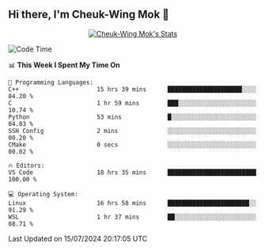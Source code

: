 ## Hi there, I'm Cheuk-Wing Mok 👋

<!--
**mozro0327/mozro0327** is a ✨ _special_ ✨ repository because its `README.md` (this file) appears on your GitHub profile.

Here are some ideas to get you started:

- 🔭 I’m currently working on ...
- 🌱 I’m currently learning ...
- 👯 I’m looking to collaborate on ...
- 🤔 I’m looking for help with ...
- 💬 Ask me about ...
- 📫 How to reach me: ...
- 😄 Pronouns: ...
- ⚡ Fun fact: ...
-->

<p align="center">
  <a href="https://github.com/mozro0327" class="rich-diff-level-one">
    <img src="https://github-readme-stats.vercel.app/api?username=mozro0327&title_color=333&text_color=777" alt="Cheuk-Wing Mok's Stats" >
    <!-- &hide=issues
    <img src="https://github-readme-stats.vercel.app/api?username=mozro0327&hide=issues&title_color=333&text_color=777" alt="Cheuk-Wing Mok's Stats" >
    -->
  </a>
</p>

<!--START_SECTION:waka-->
![Code Time](http://img.shields.io/badge/Code%20Time-2%2C804%20hrs%2020%20mins-blue)

📊 **This Week I Spent My Time On** 

```text
💬 Programming Languages: 
C++                      15 hrs 39 mins      █████████████████████░░░░   84.20 % 
C                        1 hr 59 mins        ███░░░░░░░░░░░░░░░░░░░░░░   10.74 % 
Python                   53 mins             █░░░░░░░░░░░░░░░░░░░░░░░░   04.83 % 
SSH Config               2 mins              ░░░░░░░░░░░░░░░░░░░░░░░░░   00.20 % 
CMake                    0 secs              ░░░░░░░░░░░░░░░░░░░░░░░░░   00.02 % 

🔥 Editors: 
VS Code                  18 hrs 35 mins      █████████████████████████   100.00 % 

💻 Operating System: 
Linux                    16 hrs 58 mins      ███████████████████████░░   91.29 % 
WSL                      1 hr 37 mins        ██░░░░░░░░░░░░░░░░░░░░░░░   08.71 % 
```


 Last Updated on 15/07/2024 20:17:05 UTC
<!--END_SECTION:waka-->
